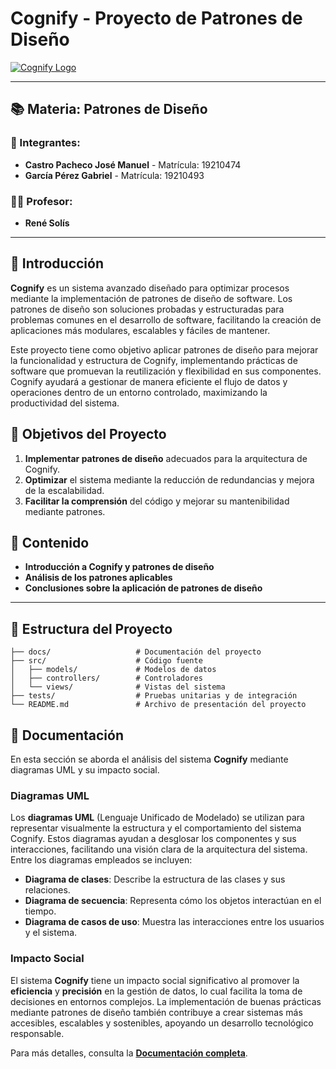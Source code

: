 # Cognify - Proyecto de Patrones de Diseño

[![Cognify Logo](https://via.placeholder.com/800x200.png?text=Cognify+Project)](https://github.com)

---

## 📚 Materia: Patrones de Diseño

### 👥 Integrantes:
- **Castro Pacheco José Manuel** - Matrícula: 19210474
- **García Pérez Gabriel** - Matrícula: 19210493

### 🧑‍🏫 Profesor:
- **René Solís**

---

## 📄 Introducción

**Cognify** es un sistema avanzado diseñado para optimizar procesos mediante la implementación de patrones de diseño de software. Los patrones de diseño son soluciones probadas y estructuradas para problemas comunes en el desarrollo de software, facilitando la creación de aplicaciones más modulares, escalables y fáciles de mantener.

Este proyecto tiene como objetivo aplicar patrones de diseño para mejorar la funcionalidad y estructura de Cognify, implementando prácticas de software que promuevan la reutilización y flexibilidad en sus componentes. Cognify ayudará a gestionar de manera eficiente el flujo de datos y operaciones dentro de un entorno controlado, maximizando la productividad del sistema.

## 🚀 Objetivos del Proyecto

1. **Implementar patrones de diseño** adecuados para la arquitectura de Cognify.
2. **Optimizar** el sistema mediante la reducción de redundancias y mejora de la escalabilidad.
3. **Facilitar la comprensión** del código y mejorar su mantenibilidad mediante patrones.

## 📑 Contenido

- **Introducción a Cognify y patrones de diseño**
- **Análisis de los patrones aplicables**
- **Conclusiones sobre la aplicación de patrones de diseño**

---

## 📂 Estructura del Proyecto

```plaintext
├── docs/                   # Documentación del proyecto
├── src/                    # Código fuente
│   ├── models/             # Modelos de datos
│   ├── controllers/        # Controladores
│   └── views/              # Vistas del sistema
├── tests/                  # Pruebas unitarias y de integración
└── README.md               # Archivo de presentación del proyecto
```
## 📄 Documentación

En esta sección se aborda el análisis del sistema **Cognify** mediante diagramas UML y su impacto social.

### Diagramas UML

Los **diagramas UML** (Lenguaje Unificado de Modelado) se utilizan para representar visualmente la estructura y el comportamiento del sistema Cognify. Estos diagramas ayudan a desglosar los componentes y sus interacciones, facilitando una visión clara de la arquitectura del sistema. Entre los diagramas empleados se incluyen:

- **Diagrama de clases**: Describe la estructura de las clases y sus relaciones.
- **Diagrama de secuencia**: Representa cómo los objetos interactúan en el tiempo.
- **Diagrama de casos de uso**: Muestra las interacciones entre los usuarios y el sistema.

### Impacto Social

El sistema **Cognify** tiene un impacto social significativo al promover la **eficiencia** y **precisión** en la gestión de datos, lo cual facilita la toma de decisiones en entornos complejos. La implementación de buenas prácticas mediante patrones de diseño también contribuye a crear sistemas más accesibles, escalables y sostenibles, apoyando un desarrollo tecnológico responsable.

Para más detalles, consulta la **[Documentación completa](https://docs.google.com/document/d/12H5jyzX_YuERih21ck4q5peER5NUWhJbKXRJrH4FWmQ/edit?tab=t.0.md)**.

